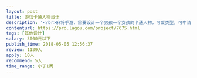 ```yaml
---                
layout: post       
title: 游戏卡通人物设计           
description: '</br>麻将手游，需要设计一个男孩一个女孩的卡通人物，可爱类型。可申请版权的。每个人物3个动作。</br></br>突出可爱风格，不得抄袭。</br>'     
contenturl: https://pro.lagou.com/project/7675.html      
tags: [其他设计]            
salary: 3000元以下          
publish_time: 2018-05-05 12:56:37         
review: 1139人                   
apply: 10人                   
recommend: 5人                   
time_range: 小于1周              
---                 
```

